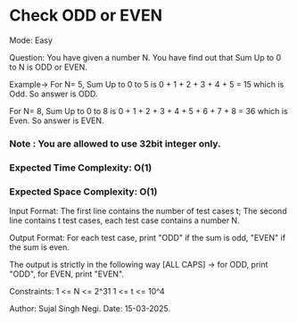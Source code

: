 # Check ODD or EVEN
Mode: Easy

Question: You have given a number N. You have find out that Sum Up to 0 to N is ODD or EVEN.


Example-> 
For N= 5,
Sum Up to 0 to 5 is  0 + 1 + 2 + 3 + 4 + 5 = 15 which is Odd.
So answer is ODD.

For N= 8, 
Sum Up to 0 to 8 is  0 + 1 + 2 + 3 + 4 + 5 + 6 + 7 + 8 = 36 which is Even.
So answer is EVEN.

### Note : You are allowed to use 32bit integer only.

### Expected Time Complexity: O(1)
### Expected Space Complexity: O(1)


Input Format: The first line contains the number of test cases t;
The second line contains t test cases, each test case contains a number N.


Output Format: For each test case, print "ODD" if the sum is odd, "EVEN" if the sum is even.

The output is strictly in the following way [ALL CAPS] -> for ODD, print "ODD", for EVEN, print "EVEN".

Constraints:
1 <= N <= 2^31
1 <= t <= 10^4

Author: Sujal Singh Negi. Date: 15-03-2025.
